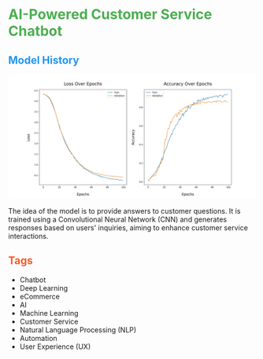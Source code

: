 # <span style="color: #4CAF50;">AI-Powered Customer Service Chatbot</span>

## <span style="color: #2196F3;">Model History</span>
![History](./images/history.jpg)

The idea of the model is to provide answers to customer questions. It is trained using a Convolutional Neural Network (CNN) and generates responses based on users' inquiries, aiming to enhance customer service interactions.

## <span style="color: #FF5722;">Tags</span>
- Chatbot
- Deep Learning
- eCommerce
- AI
- Machine Learning
- Customer Service
- Natural Language Processing (NLP)
- Automation
- User Experience (UX)
